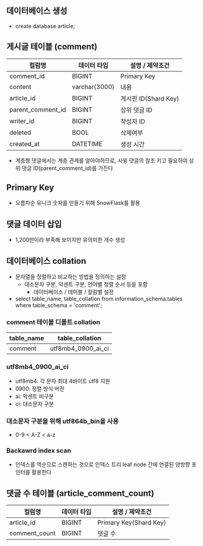 ## 데이터베이스 생성
- create database article;

## 게시글 테이블 (comment)
| 컬럼명               | 데이터 타입        | 설명 / 제약조건     |
|-------------------|---------------|-------------------|
| comment_id        | BIGINT        | Primary Key       |
| content           | varchar(3000) | 내용                |
| article_id        | BIGINT        | 게시판 ID(Shard Key) |
| parent_comment_id | BIGINT        | 상위 댓글 ID          |
| writer_id         | BIGINT        | 작성자 ID            |
| deleted           | BOOL          | 삭제여부              |
| created_at        | DATETIME      | 생성 시간             |

- 계층형 댓글에서는 계층 관계를 알아야하므로, 사윙 댓글의 참조 키고 필요하여 상위 댓글 ID(parent_comment_id)를 가진다


## Primary Key
- 오름차순 유니크 숫자를 만들기 위해 SnowFlask를 활용


## 댓글 데이터 삽입
- 1,200만이라 부족해 보이지만 유의미한 개수 생성

## 데이터베이스 collation
- 문자열을 정렬하고 비교하는 방법을 정의하는 설정
  - 대소문자 구분, 악센트 구분, 언어별 정렬 순서 등을 포함
    - 데이터베이스 / 테이블 / 컬럼별 설정
- select table_name, table_collation from information_schema.tables where table_schema = 'comment';

### comment 테이블 디폴트 collation
| table_name | table_collation    |
|------------|--------------------|
| comment    | utf8mb4_0900_ai_ci |

### utf8mb4_0900_ai_ci
- utf8mb4: 각 문자 최대 4바이트 utf8 지원
- 0900: 정렬 방식 버전
- ai: 악센트 비구분
- ci: 대소문자 구분

### 대소문자 구분을 위해 utf864b_bin을 사용
- 0-9 < A-Z < a-z


### Backawrd index scan
- 인덱스를 역순으로 스캔하는 것으로 인덱스 트리 leaf node 간에 연결된 양방향 포인터를 활용한다



## 댓글 수 테이블 (article_comment_count)
| 컬럼명           | 데이터 타입     | 설명 / 제약조건              |
|---------------|---------------|------------------------|
| article_id    | BIGINT        | Primary Key(Shard Key) |
| comment_count | BIGINT        | 댓글 수                   |